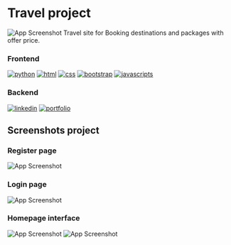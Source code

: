 # Travel project

![App Screenshot](https://github.com/athulpython/travelproject-/blob/master/screeshot/Screenshot%20(52).png?raw=true)
Travel site for Booking destinations and packages with offer price.

### Frontend

[![python](https://img.shields.io/twitter/url?label=Python&logo=Python&style=for-the-badge&url=https%3A%2F%2Fwww.python.org%2F)](https://www.python.org/) 
[![html](https://img.shields.io/twitter/url?label=Html&logo=HTML5&style=for-the-badge&url=https%3A%2F%2Fwww.w3schools.com%2Fhtml%2F)](https://www.w3schools.com/html/)  [![css](https://img.shields.io/twitter/url?label=Css&logo=CSS3&logoColor=blue&style=for-the-badge&url=https%3A%2F%2Fwww.w3schools.com%2Fcss%2F)](https://www.w3schools.com/css/)  [![bootstrap](https://img.shields.io/twitter/url?label=bootstrap&logo=bootstrap&logoColor=white&style=for-the-badge&url=https%3A%2F%2Fgetbootstrap.com%2F)](https://getbootstrap.com/)
[![javascripts](https://img.shields.io/twitter/url?label=JavaScript&logo=JavaScript&style=for-the-badge&url=https%3A%2F%2Fwww.w3schools.com%2Fjs%2F)](https://getbootstrap.com/)

### Backend
[![linkedin](https://img.shields.io/twitter/url?label=django&logo=django&logoColor=white&style=for-the-badge&url=https%3A%2F%2Fwww.djangoproject.com%2F)](https://www.djangoproject.com/)   [![portfolio](https://img.shields.io/twitter/url?label=postgresql&logo=postgresql&logoColor=white&style=for-the-badge&url=https%3A%2F%2Fwww.postgresql.org%2F)](https://www.postgresql.org/)





## Screenshots project

### Register page
![App Screenshot](https://github.com/athulpython/travelproject-/blob/master/screeshot/Screenshot%20(50).png?raw=true)

### Login page

![App Screenshot](https://github.com/athulpython/travelproject-/blob/master/screeshot/Screenshot%20(51).png?raw=true)

### Homepage interface

![App Screenshot](https://github.com/athulpython/travelproject-/blob/master/screeshot/screencapture-127-0-0-1-8000-2022-10-09-14_18_08.png?raw=true)
![App Screenshot](https://github.com/athulpython/travelproject-/blob/master/screeshot/screencapture-127-0-0-1-8000-2022-10-09-14_11_51.png?raw=true)



